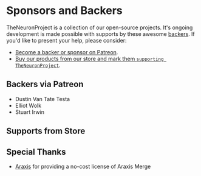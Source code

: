 # Sponsors and Backers

TheNeuronProject is a collection of our open-source projects. It's ongoing development is made possible with supports by these awesome [backers](https://github.com/TheNeuronProject/BACKERS/blob/main/README.md). If you'd like to present your help, please consider:

- [Become a backer or sponsor on Patreon](https://www.patreon.com/classicoldsong).
- [Buy our products from our store and mark them `supporting TheNeuronProject`](https://su.mk/store).

## Backers via Patreon

- Dustin Van Tate Testa
- Elliot Wolk
- Stuart Irwin

## Supports from Store

## Special Thanks

- [Araxis](https://www.araxis.com/) for providing a no-cost license of Araxis Merge
